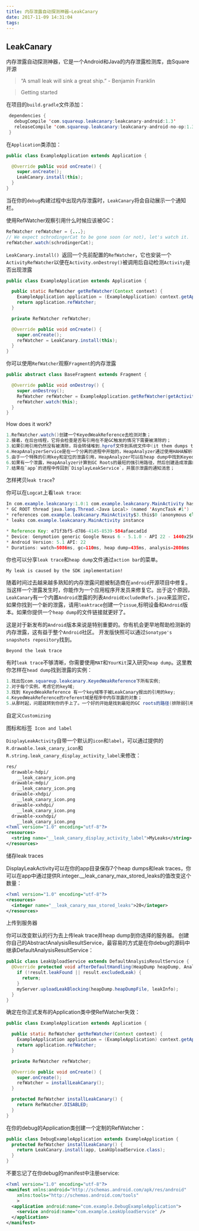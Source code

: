 ```yaml
---
title: 内存泄露自动探测神器—LeakCanary
date: 2017-11-09 14:31:04
tags:
---
```

## LeakCanary

内存泄露自动探测神器，它是一个Android和Java的内存泄露检测库，由Square开源

>“A small leak will sink a great ship.” - Benjamin Franklin

>Getting started

在项目的`build.gradle`文件添加：

```java
 dependencies {
   debugCompile 'com.squareup.leakcanary:leakcanary-android:1.3'
   releaseCompile 'com.squareup.leakcanary:leakcanary-android-no-op:1.3'
 }
```

在`Application`类添加：

```java
public class ExampleApplication extends Application {

  @Override public void onCreate() {
    super.onCreate();
    LeakCanary.install(this);
  }
}
```

当在你的`debug`构建过程中出现内存泄露时，`LeakCanary`将会自动展示一个通知栏。

使用RefWatcher观察引用什么时候应该被GC：
```java
RefWatcher refWatcher = {...};
// We expect schrodingerCat to be gone soon (or not), let's watch it.
refWatcher.watch(schrodingerCat);
```
`LeakCanary.install() `返回一个先前配置的`RefWatcher`，它也安装一个`ActivityRefWatcher`以便在`Activity.onDestroy()`被调用后自动检测`Activity`是否出现泄露

```java
public class ExampleApplication extends Application {

  public static RefWatcher getRefWatcher(Context context) {
    ExampleApplication application = (ExampleApplication) context.getApplicationContext();
    return application.refWatcher;
  }

  private RefWatcher refWatcher;

  @Override public void onCreate() {
    super.onCreate();
    refWatcher = LeakCanary.install(this);
  }
}
```

你可以使用`RefWatcher`观察`Fragment`的内存泄露
```java
public abstract class BaseFragment extends Fragment {

  @Override public void onDestroy() {
    super.onDestroy();
    RefWatcher refWatcher = ExampleApplication.getRefWatcher(getActivity());
    refWatcher.watch(this);
  }
}
```
How does it work?
```java
1.RefWatcher.watch()创建一个KeyedWeakReference去检测对象；
2.接着，在后台线程，它将会检查是否有引用在不是GC触发的情况下需要被清除的；
3.如果引用引用仍然没有被清除，将会转储堆到.hprof文件到系统文件中(it them dumps the heap into a .hprof file stored on the app file system.)
4.HeapAnalyzerService是在一个分离的进程中开始的，HeapAnalyzer通过使用HAHA解析heap dump;
5.由于一个特殊的引用key和定位的泄露引用，HeapAnalyzer可以在heap dump中找到KeyedWeakReference；
6.如果有一个泄露，HeapAnalyzer计算到GC Roots的最短的强引用路径，然后创建造成泄露的引用链；
7.结果在`app`的进程中传回到`DisplayLeakService`，并展示泄露的通知消息；
```
怎样拷贝l`eak trace`?

你可以在`Logcat`上看`leak trace`:
```java
In com.example.leakcanary:1.0:1 com.example.leakcanary.MainActivity has leaked:
* GC ROOT thread java.lang.Thread.<Java Local> (named 'AsyncTask #1')
* references com.example.leakcanary.MainActivity$3.this$0 (anonymous class extends android.os.AsyncTask)
* leaks com.example.leakcanary.MainActivity instance

* Reference Key: e71f3bf5-d786-4145-8539-584afaecad1d
* Device: Genymotion generic Google Nexus 6 - 5.1.0 - API 22 - 1440x2560 vbox86p
* Android Version: 5.1 API: 22
* Durations: watch=5086ms, gc=110ms, heap dump=435ms, analysis=2086ms
```
你也可以分享`leak trace`和`heap dump`文件通过`action bar`的菜单。

`My leak is caused by the SDK implementation!`

随着时间过去越来越多熟知的内存泄露问题被制造商在`android`开源项目中修复。当这样一个泄露发生时，你能作为一个应用程序开发员来修复它。出于这个原因，`LeakCanary`有一个内置`Android`泄露的列表`AndroidExcludedRefs.java`来监测它，如果你找到一个新的泄露，请用`leaktrace`创建一个`issue`,标明设备和`Android`版本。如果你提供一个`heap dump`的文件链接就更好了。

这是对于新发布的`Android`版本来说是特别重要的。你有机会更早地帮助检测新的内存泄露，这有益于整个`Android`社区。
开发版快照可以通过`Sonatype's snapshots repository`找到。

`Beyond the leak trace`

有时`leak trace`不够清晰，你需要使用`MAT`和`YourKit`深入研究`heap dump`。这里教你怎样在`head dump`找到泄露的实例：

```java
1.找出包com.squareup.leakcanary.KeyedWeakReference下所有实例;
2.对于每个实例，考虑它的key域;
3.找到 KeyedWeakReference 有一个key域等于被LeakCanary报出的引用的key;
4.KeyedWeakReference的referent域是程序中内存泄露的对象；
5.从那时起，问题就转到你的手上了。一个好的开始是找到最短的GC roots的路径(排除弱引用)
```
自定义`Customizing`

图标和标签` Icon and label`

`DisplayLeakActivity`自带一个默认的`icon`和`label`，可以通过提供的`R.drawable.leak_canary_icon`和`R.string.leak_canary_display_activity_label`来修改：

```xml
res/
  drawable-hdpi/
    __leak_canary_icon.png
  drawable-mdpi/
    __leak_canary_icon.png
  drawable-xhdpi/
    __leak_canary_icon.png
  drawable-xxhdpi/
    __leak_canary_icon.png
  drawable-xxxhdpi/
    __leak_canary_icon.png
<?xml version="1.0" encoding="utf-8"?>
<resources>
  <string name="__leak_canary_display_activity_label">MyLeaks</string>
</resources>
```
储存leak traces

DisplayLeakActivity可以在你的app目录保存7个heap dumps和leak traces，你可以在app中通过提供R.integer.__leak_canary_max_stored_leaks的值改变这个数量：
```xml
<?xml version="1.0" encoding="utf-8"?>
<resources>
  <integer name="__leak_canary_max_stored_leaks">20</integer>
</resources>
```
上传到服务器

你可以改变默认的行为去上传leak trace并heap dump到你选择的服务器。
创建你自己的AbstractAnalysisResultService，最容易的方式是在你debug的源码中继承DefaultAnalysisResultService：

```java
public class LeakUploadService extends DefaultAnalysisResultService {
  @Override protected void afterDefaultHandling(HeapDump heapDump, AnalysisResult result, String leakInfo) {
    if (!result.leakFound || result.excludedLeak) {
      return;
    }
    myServer.uploadLeakBlocking(heapDump.heapDumpFile, leakInfo);
  }
}
```
确定在你正式发布的Application类中使RefWatcher失效：

```java
public class ExampleApplication extends Application {

  public static RefWatcher getRefWatcher(Context context) {
    ExampleApplication application = (ExampleApplication) context.getApplicationContext();
    return application.refWatcher;
  }

  private RefWatcher refWatcher;

  @Override public void onCreate() {
    super.onCreate();
    refWatcher = installLeakCanary();
  }

  protected RefWatcher installLeakCanary() {
    return RefWatcher.DISABLED;
  }
}
```

在你的debug的Application类创建一个定制的RefWatcher：

```java
public class DebugExampleApplication extends ExampleApplication {
  protected RefWatcher installLeakCanary() {
    return LeakCanary.install(app, LeakUploadService.class);
  }
}
```

不要忘记了在你debug的manifest中注册service:

```xml
<?xml version="1.0" encoding="utf-8"?>
<manifest xmlns:android="http://schemas.android.com/apk/res/android"
    xmlns:tools="http://schemas.android.com/tools"
    >
  <application android:name="com.example.DebugExampleApplication">
    <service android:name="com.example.LeakUploadService" />
  </application>
</manifest>
```